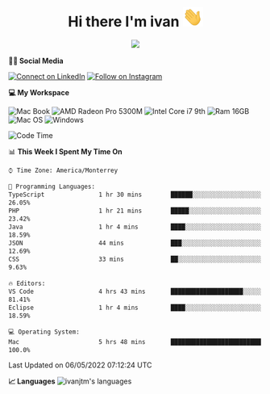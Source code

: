 <h1 align="center">Hi there I'm ivan <img src="https://raw.githubusercontent.com/ABSphreak/ABSphreak/master/gifs/Hi.gif" width="40px" /></h1>
<div align="center">
<img src="http://github-readme-streak-stats.herokuapp.com?user=ivanjtm&hide_border=true&background=00000000&border=FFFFFF00&sideNums=A8A8A8&sideLabels=A8A8A8&currStreakNum=FFC93C&dates=A8A8A8)](https://git.io/streak-stats"/>
</div>

**👦🏻 Social Media**

[![Connect on LinkedIn](https://img.shields.io/badge/LinkedIn-%230077B5.svg?&style=flat-square&logo=linkedin&logoColor=white)](https://www.linkedin.com/in/ivanjtm)
[![Follow on Instagram](https://img.shields.io/badge/Instagram-E4405F?style=flat-square&logo=instagram&logoColor=white)](https://www.instagram.com/ivanjtm)

**💻 My Workspace**

![Mac Book](https://img.shields.io/badge/Apple-MacBook_Pro_2019-999999?style=flat-square&logo=apple&logoColor=white)
![AMD Radeon Pro 5300M](https://img.shields.io/badge/AMD-Radeon_Pro_5300M-ED1C24?style=flat-square&logo=amd&logoColor=white)
![Intel Core i7 9th](https://img.shields.io/badge/Intel-Core_i7_9th-0071C5?style=flat-square&logo=intel&logoColor=white)
![Ram 16GB](https://img.shields.io/badge/RAM-16GB-230071C5?style=flat-square&logoColor=white)
![Mac OS](https://img.shields.io/badge/Mac%20OS-000000?style=flat-square&logo=apple&logoColor=white)
![Windows](https://img.shields.io/badge/Windows-0078D6?style=flat-square&logo=windows&logoColor=white)


<!--START_SECTION:waka-->
![Code Time](http://img.shields.io/badge/Code%20Time-673%20hrs%2033%20mins-blue)

📊 **This Week I Spent My Time On** 

```text
⌚︎ Time Zone: America/Monterrey

💬 Programming Languages: 
TypeScript               1 hr 30 mins        ██████░░░░░░░░░░░░░░░░░░░   26.05% 
PHP                      1 hr 21 mins        █████░░░░░░░░░░░░░░░░░░░░   23.42% 
Java                     1 hr 4 mins         ████░░░░░░░░░░░░░░░░░░░░░   18.59% 
JSON                     44 mins             ███░░░░░░░░░░░░░░░░░░░░░░   12.69% 
CSS                      33 mins             ██░░░░░░░░░░░░░░░░░░░░░░░   9.63%

🔥 Editors: 
VS Code                  4 hrs 43 mins       ████████████████████░░░░░   81.41% 
Eclipse                  1 hr 4 mins         ████░░░░░░░░░░░░░░░░░░░░░   18.59%

💻 Operating System: 
Mac                      5 hrs 48 mins       █████████████████████████   100.0%

```


 Last Updated on 06/05/2022 07:12:24 UTC
<!--END_SECTION:waka-->
**📈 Languages**
 ![ivanjtm's languages](https://wakatime.com/share/@ivanjtm/a32f83c6-d0c9-49a4-a5ae-d0440b950377.svg)
